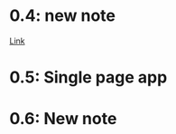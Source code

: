 # 0.4: new note

[Link](https://www.websequencediagrams.com/cgi-bin/cdraw?lz=YnJvd3Nlci0-c2VydmVyOiBIVFRQIEdFVCBodHRwczovL2Z1bGxzdGFjay1leGFtcGxlYXBwLmhlcm9rdWFwcC5jb20vbmV3X25vdGUKAD8GLS0-AFAHOiAzMDIgUkVESVJFQ1QgUwBfBSB0ZWxscyAAcwcgdG8gbWFrZQBvBXJlcXVlc3QgZnJvbSAvbm90ZXMKAIEaCABkPwBHBQCBDhJIVE1MIENvZGUAXwkAgU09bWFpbi5jcwBWFAASCQAfSmoATxlqcwoKbm90ZSBvdmVyAIJjCDoAgkQIIHN0YXJ0cyBleGVjdXRpbmcganMtY29kZQp0aGF0AIJ-CHMgSlNPTiBkYXRhAIMLBgCEHQYgCmVuZCAAg2oFAIFuRmRhdGEuanNvbgCELBMAfQVGSUxFCgCBMx0AgUMGZXMgdGhlIGV2ZW50IGhhbmRsZXIAgUoIbmRlcnMAgTEFcyB0byBkaXNwbGF5AIFACwo&s=patent)

# 0.5: Single page app

# 0.6: New note
